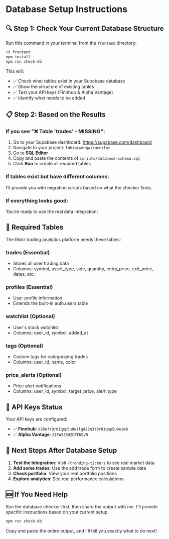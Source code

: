 # Database Setup Instructions

## 🔍 Step 1: Check Your Current Database Structure

Run this command in your terminal from the `frontend` directory:

```bash
cd frontend
npm install
npm run check-db
```

This will:

- ✅ Check what tables exist in your Supabase database
- ✅ Show the structure of existing tables
- ✅ Test your API keys (Finnhub & Alpha Vantage)
- ✅ Identify what needs to be added

## 📋 Step 2: Based on the Results

### If you see "❌ Table 'trades' - MISSING":

1. Go to your Supabase dashboard: https://supabase.com/dashboard
2. Navigate to your project: `lobigrwmngwirucuklmc`
3. Go to **SQL Editor**
4. Copy and paste the contents of `scripts/database-schema.sql`
5. Click **Run** to create all required tables

### If tables exist but have different columns:

I'll provide you with migration scripts based on what the checker finds.

### If everything looks good:

You're ready to use the real data integration!

## 🎯 Required Tables

The Riskr trading analytics platform needs these tables:

### **trades** (Essential)

- Stores all user trading data
- Columns: symbol, asset_type, side, quantity, entry_price, exit_price, dates, etc.

### **profiles** (Essential)

- User profile information
- Extends the built-in auth.users table

### **watchlist** (Optional)

- User's stock watchlist
- Columns: user_id, symbol, added_at

### **tags** (Optional)

- Custom tags for categorizing trades
- Columns: user_id, name, color

### **price_alerts** (Optional)

- Price alert notifications
- Columns: user_id, symbol, target_price, alert_type

## 🔑 API Keys Status

Your API keys are configured:

- ✅ **Finnhub**: `d28n3t9r01qmp5u9eilgd28n3t9r01qmp5u9eim0`
- ✅ **Alpha Vantage**: `Z1FW5Z59ZDFFKBVR`

## 🚀 Next Steps After Database Setup

1. **Test the integration**: Visit `/trending-tickers` to see real market data
2. **Add some trades**: Use the add trade form to create sample data
3. **Check portfolio**: View your real portfolio positions
4. **Explore analytics**: See real performance calculations

## 🆘 If You Need Help

Run the database checker first, then share the output with me. I'll provide specific instructions based on your current setup.

```bash
npm run check-db
```

Copy and paste the entire output, and I'll tell you exactly what to do next!
